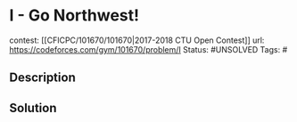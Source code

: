 # I - Go Northwest!

contest: [[CFICPC/101670/101670|2017-2018 CTU Open Contest]]
url: https://codeforces.com/gym/101670/problem/I
Status: #UNSOLVED
Tags: #

## Description

## Solution

